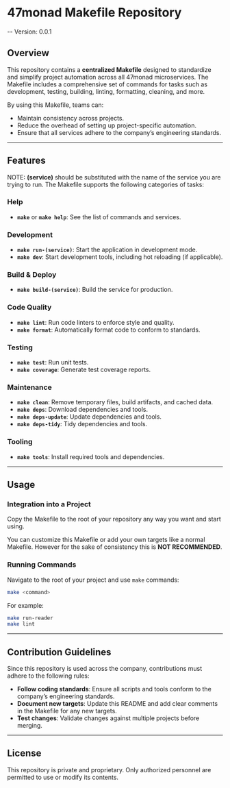 # 47monad Makefile Repository
-- Version: 0.0.1

## Overview

This repository contains a **centralized Makefile** designed to standardize and simplify project automation across all 47monad microservices. The Makefile includes a comprehensive set of commands for tasks such as development, testing, building, linting, formatting, cleaning, and more.

By using this Makefile, teams can:
- Maintain consistency across projects.
- Reduce the overhead of setting up project-specific automation.
- Ensure that all services adhere to the company’s engineering standards.

---

## Features

NOTE: **(service)** should be substituted with the name of the service you are trying to run.
The Makefile supports the following categories of tasks:

### Help
- **`make`** or **`make help`**: See the list of commands and services.

### Development
- **`make run-(service)`**: Start the application in development mode.
- **`make dev`**: Start development tools, including hot reloading (if applicable).

### Build & Deploy
- **`make build-(service)`**: Build the service for production.

### Code Quality
- **`make lint`**: Run code linters to enforce style and quality.
- **`make format`**: Automatically format code to conform to standards.

### Testing
- **`make test`**: Run unit tests.
- **`make coverage`**: Generate test coverage reports.

### Maintenance
- **`make clean`**: Remove temporary files, build artifacts, and cached data.
- **`make deps`**: Download dependencies and tools.
- **`make deps-update`**: Update dependencies and tools.
- **`make deps-tidy`**: Tidy dependencies and tools.

### Tooling
- **`make tools`**: Install required tools and dependencies.

---

## Usage

### Integration into a Project
Copy the Makefile to the root of your repository any way you want and start using.

You can customize this Makefile or add your own targets like a normal Makefile. However for the sake of consistency this is **NOT RECOMMENDED**.

### Running Commands
Navigate to the root of your project and use `make` commands:
```bash
make <command>
```
For example:
```bash
make run-reader
make lint
```

---

## Contribution Guidelines

Since this repository is used across the company, contributions must adhere to the following rules:
- **Follow coding standards**: Ensure all scripts and tools conform to the company’s engineering standards.
- **Document new targets**: Update this README and add clear comments in the Makefile for any new targets.
- **Test changes**: Validate changes against multiple projects before merging.

---

## License

This repository is private and proprietary. Only authorized personnel are permitted to use or modify its contents.
